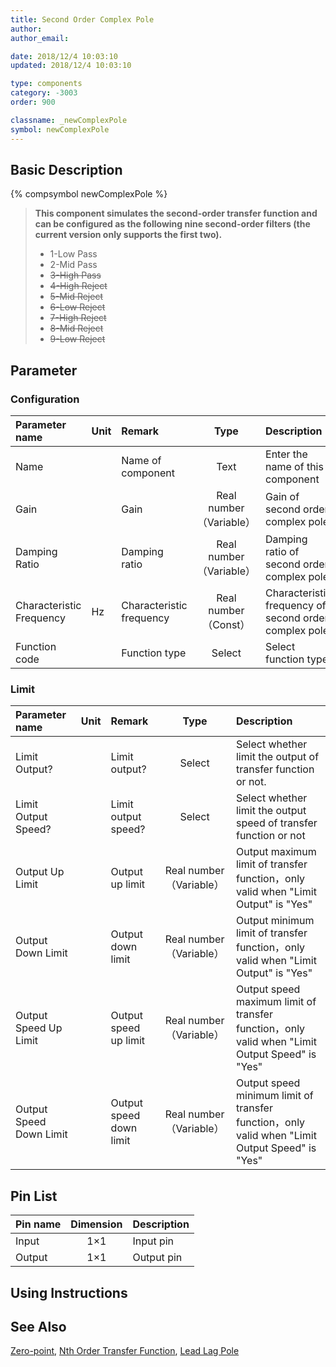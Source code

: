 ```yaml
---
title: Second Order Complex Pole
author: 
author_email:

date: 2018/12/4 10:03:10
updated: 2018/12/4 10:03:10

type: components
category: -3003
order: 900

classname: _newComplexPole
symbol: newComplexPole
---
```

## Basic Description
{% compsymbol newComplexPole %}

> **This component simulates the second-order transfer function and can be configured as the following nine second-order filters (the current version only supports the first two).**
>  + 1-Low Pass
>  + 2-Mid Pass  
>  + ~~3-High Pass~~  
>  + ~~4-High Reject~~  
>  + ~~5-Mid Reject~~  
>  + ~~6-Low Reject~~  
>  + ~~7-High Reject~~  
>  + ~~8-Mid Reject~~  
>  + ~~9-Low Reject~~

## Parameter
### Configuration
| Parameter name | Unit | Remark | Type | Description |
| :--- | :--- | :--- | :--: | :--- |
| Name |  | Name of component | Text | Enter the name of this component |
| Gain |  | Gain | Real number（Variable） | Gain of second order complex pole |
| Damping Ratio |  | Damping ratio | Real number（Variable） | Damping ratio of second order complex pole|
| Characteristic Frequency | Hz | Characteristic frequency | Real number（Const） | Characteristic frequency of second order complex pole |
| Function code |  | Function type | Select | Select function type |

### Limit
| Parameter name | Unit | Remark | Type | Description |
| :--- | :--- | :--- | :--: | :--- |
| Limit Output? |  | Limit output? | Select | Select whether limit the output of transfer function or not. |
| Limit Output Speed? |  | Limit output speed? | Select | Select whether limit the output speed of transfer function or not |
| Output Up Limit |  | Output up limit | Real number（Variable） | Output maximum limit of transfer function，only valid when "Limit Output" is "Yes" |
| Output Down Limit |  | Output down limit | Real number（Variable） | Output minimum limit of transfer function，only valid when "Limit Output" is "Yes" |
| Output Speed Up Limit |  | Output speed up limit | Real number（Variable） | Output speed maximum limit of transfer function，only valid when "Limit Output Speed" is "Yes" |
| Output Speed Down Limit |  | Output speed down limit | Real number（Variable） | Output speed minimum limit of transfer function，only valid when "Limit Output Speed" is "Yes" |


## Pin List

| Pin name | Dimension | Description |
| :--- | :--:  | :--- |
| Input | 1×1 | Input pin |
| Output | 1×1 | Output pin |

## Using Instructions



## See Also

[Zero-point](comp_newZero.html), [Nth Order Transfer Function](comp_newNthOrderTransFunc.html), [Lead Lag Pole](comp_newLeadLag.html)
